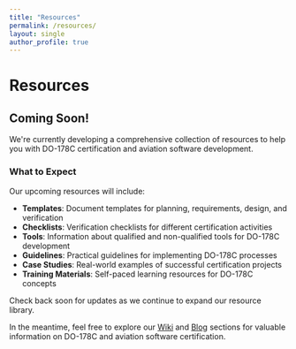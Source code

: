 ```yaml
---
title: "Resources"
permalink: /resources/
layout: single
author_profile: true
---
```


# Resources

## Coming Soon!

We're currently developing a comprehensive collection of resources to help you with DO-178C certification and aviation software development.

### What to Expect

Our upcoming resources will include:

- **Templates**: Document templates for planning, requirements, design, and verification
- **Checklists**: Verification checklists for different certification activities
- **Tools**: Information about qualified and non-qualified tools for DO-178C development
- **Guidelines**: Practical guidelines for implementing DO-178C processes
- **Case Studies**: Real-world examples of successful certification projects
- **Training Materials**: Self-paced learning resources for DO-178C concepts

Check back soon for updates as we continue to expand our resource library.

In the meantime, feel free to explore our [Wiki](/wiki/) and [Blog](/posts/) sections for valuable information on DO-178C and aviation software certification.